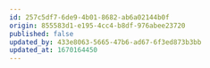 ```yaml
---
id: 257c5df7-6de9-4b01-8682-ab6a02144b0f
origin: 855583d1-e195-4cc4-b8df-976abee23720
published: false
updated_by: 433e8063-5665-47b6-ad67-6f3ed873b3bb
updated_at: 1670164450
---
```

